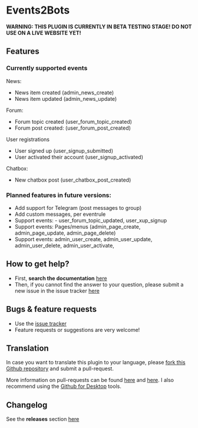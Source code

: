 # Events2Bots #

**WARNING: THIS PLUGIN IS CURRENTLY IN BETA TESTING STAGE! DO NOT USE ON A LIVE WEBSITE YET!**

## Features

### Currently supported events
News:
- News item created (admin_news_create)
- News item updated (admin_news_update)

Forum:
- Forum topic created (user_forum_topic_created)
- Forum post created: (user_forum_post_created)

User registrations
- User signed up (user_signup_submitted)
- User activated their account (user_signup_activated)

Chatbox:
- New chatbox post (user_chatbox_post_created)

### Planned features in future versions:
- Add support for Telegram (post messages to group)
- Add custom messages, per eventrule 
- Support events: - user_forum_topic_updated, user_xup_signup
- Support events: Pages/menus (admin_page_create, admin_page_update, admin_page_delete)
- Support events: admin_user_create, admin_user_update, admin_user_delete, admin_user_activate, 

## How to get help? ##

* First, **search the documentation** [here](https://tijnk.gitbook.io/events2bots/)
* Then, if you cannot find the answer to your question, please submit a new issue in the issue tracker [here](https://github.com/Moc/events2bots/issues)

## Bugs &  feature requests ##
* Use the [issue tracker](https://github.com/Moc/events2bots/issues)
* Feature requests or suggestions are very welcome!

## Translation ##
In case you want to translate this plugin to your language, please [fork this Github repository](https://help.github.com/articles/fork-a-repo) and submit a pull-request.

More information on pull-requests can be found [here](https://help.github.com/articles/using-pull-requests) and [here](http://guides.github.com/overviews/flow/).
I also recommend using the [Github for Desktop](https://desktop.github.com/) tools.

## Changelog ##
See the **releases** section [here](https://github.com/Moc/events2bots/releases)